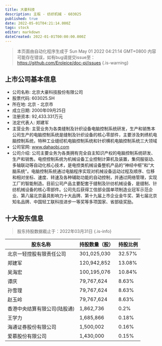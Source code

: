 ```yaml
---
title: 大豪科技
description: 主板 - 纺织机械 - 603025
published: true
date: 2022-05-01T04:21:14.000Z
tags: stock
editor: markdown
dateCreated: 2022-01-01T00:00:00.000Z
---
```


> 本页面由自动化程序生成于 Sun May 01 2022 04:21:14 GMT+0800
> 内容可能存在错误，如有bug请提交issue至：https://github.com/Eroleice/doc-pi/issues
{.is-warning}

## 上市公司基本信息
- 公司名称: 北京大豪科技股份有限公司
- 股票代码: 603025.SH
- 所在地: 北京 - 北京市
- 成立日期: 2000年09月25日
- 注册资本: 92,433.331万元
- 法定代表人: 郑建军
- 主营业务: 主营业务为各类缝制及针织设备电脑控制系统研发，生产和销售本公司生产的电脑控制系统是缝制及针织设备的核心零部件，主要涉及刺绣机电脑控制系统，特种工业缝纫机电脑控制系统和针织横机电脑控制系统三大领域
- 公司官网: www.dahaobj.com
- 公司介绍: 公司主要业务为各类拥有完全自主知识产权的电脑控制系统研发、生产和销售。电控控制系统为机械设备工业控制计算机及装置，集伺服驱动、多轴联动等自动化核心技术，是电控类机械设备整机产品的“神经中枢”和“大脑系统”。电脑控制系统通过电脑程序实现对机械设备运动过程及顺序、位移和相对坐标、速度、转速及各种辅助功能的自动控制，并通过网络管理，实现工厂的智能制造。目前公司产品主要配套于缝制及针纺机械设备，是缝制、针纺机械设备的核心零部件。公司先后获得工信部全国单项制造业冠军示范企业、第八届北京最具影响力十大品牌、第十九届上市企业金牛奖、第七届北京知名品牌、中国轻工联科技进步一等奖等多项国家、省部级奖励。


## 十大股东信息
> 股东持股数据截止于：2022年03月31日
{.is-info}

| 股东名称 | 持股数量（股） | 持股比例 |
| --- | --- | --- |
| 北京一轻控股有限责任公司 | 301,025,030 | 32.57% |
| 郑建军 | 120,942,852 | 13.08% |
| 吴海宏 | 100,195,076 | 10.84% |
| 谭庆 | 79,767,624 | 8.63% |
| 孙雪理 | 79,767,624 | 8.63% |
| 赵玉岭 | 79,767,624 | 8.63% |
| 香港中央结算有限公司(陆股通) | 1,862,736 | 0.2% |
| 王学力 | 1,685,866 | 0.18% |
| 海通证券股份有限公司 | 1,500,002 | 0.16% |
| 爱慕股份有限公司 | 1,430,000 | 0.15% |




